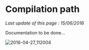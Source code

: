 # Compilation path #

*Last update of this page : 15/06/2016*

Documentation to be done...

![2016-04-27_112004](https://raw.githubusercontent.com/jcaillon/3P/gh-pages/content_images/compilation_page.png)